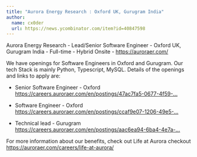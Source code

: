 ```yaml
---
title: "Aurora Energy Research : Oxford UK, Gurugram India"
author:
  name: cx0der
  url: https://news.ycombinator.com/item?id=40847598
---
```

Aurora Energy Research - Lead&#x2F;Senior Software Engineer - Oxford UK, Gurugram India - Full-time - Hybrid Onsite - <a href="https:&#x2F;&#x2F;auroraer.com&#x2F;" rel="nofollow">https:&#x2F;&#x2F;auroraer.com&#x2F;</a>

We have openings for Software Engineers in Oxford and Gurugram. Our tech Stack is mainly Python, Typescript, MySQL. Details of the openings and links to apply are:

* Senior Software Engineer - Oxford <a href="https:&#x2F;&#x2F;careers.auroraer.com&#x2F;en&#x2F;postings&#x2F;47ac7fa5-0677-4f59-b60e-41ac00859e36" rel="nofollow">https:&#x2F;&#x2F;careers.auroraer.com&#x2F;en&#x2F;postings&#x2F;47ac7fa5-0677-4f59-...</a>

* Software Engineer - Oxford <a href="https:&#x2F;&#x2F;careers.auroraer.com&#x2F;en&#x2F;postings&#x2F;ccaf9e07-1206-49e5-8fb9-bb7068ceab27" rel="nofollow">https:&#x2F;&#x2F;careers.auroraer.com&#x2F;en&#x2F;postings&#x2F;ccaf9e07-1206-49e5-...</a>

* Technical lead - Gurugram <a href="https:&#x2F;&#x2F;careers.auroraer.com&#x2F;en&#x2F;postings&#x2F;aac6ea94-6ba4-4e7a-8eb4-2bf6a76ff09c" rel="nofollow">https:&#x2F;&#x2F;careers.auroraer.com&#x2F;en&#x2F;postings&#x2F;aac6ea94-6ba4-4e7a-...</a>

For more information about our benefits, check out Life at Aurora checkout <a href="https:&#x2F;&#x2F;auroraer.com&#x2F;careers&#x2F;life-at-aurora&#x2F;" rel="nofollow">https:&#x2F;&#x2F;auroraer.com&#x2F;careers&#x2F;life-at-aurora&#x2F;</a>
